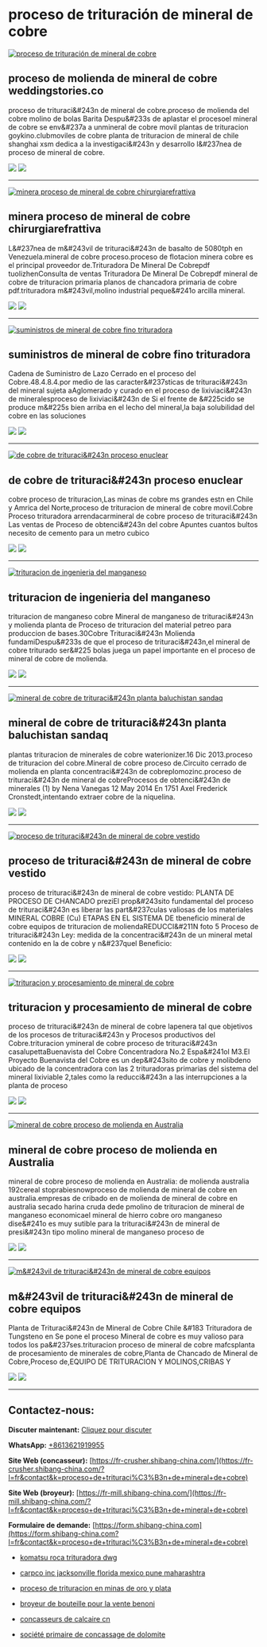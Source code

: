 # proceso de trituración de mineral de cobre

<a href="https://swt.shibang-china.com/?l=fr&img&k=proceso+de+trituraci%C3%B3n+de+mineral+de+cobre" target="_blank">![proceso de trituración de mineral de cobre](http://static.shibang-china.com/all-800x300/185.jpg)</a>

## proceso de molienda de mineral de cobre weddingstories.co
proceso de trituraci&#243n de mineral de cobre.proceso de molienda del cobre molino de bolas Barita Despu&#233s de aplastar el procesoel mineral de cobre se env&#237a a unmineral de cobre movil plantas de trituracion goykino.clubmoviles de cobre planta de trituracion de mineral de chile shanghai xsm dedica a la investigaci&#243n y desarrollo l&#237nea de proceso de mineral de cobre.


<a href="https://whatsapp.shibangsoft.com/WhatsApp.php" target="_blank" title="WhatsApp">![](http://static.shibang-china.com/icon/whatsapp.png)</a> <a href="https://swt.shibang-china.com/?l=fr&icon&k=proceso+de+trituraci%C3%B3n+de+mineral+de+cobre" target="_blank">![](http://static.shibang-china.com/icon/chat-fr.png)</a>

---

<a href="https://swt.shibang-china.com/?l=fr&img&k=proceso+de+trituraci%C3%B3n+de+mineral+de+cobre" target="_blank">![minera proceso de mineral de cobre chirurgiarefrattiva](http://static.shibang-china.com/all-800x300/1106.jpg)</a>

## minera proceso de mineral de cobre chirurgiarefrattiva
L&#237nea de m&#243vil de trituraci&#243n de basalto de 5080tph en Venezuela.mineral de cobre proceso.proceso de flotacion minera cobre es el principal proveedor de.Trituradora De Mineral De Cobrepdf tuolizhenConsulta de ventas Trituradora De Mineral De Cobrepdf mineral de cobre de trituracion primaria planos de chancadora primaria de cobre pdf.trituradora m&#243vil,molino industrial peque&#241o arcilla mineral.


<a href="https://whatsapp.shibangsoft.com/WhatsApp.php" target="_blank" title="WhatsApp">![](http://static.shibang-china.com/icon/whatsapp.png)</a> <a href="https://swt.shibang-china.com/?l=fr&icon&k=proceso+de+trituraci%C3%B3n+de+mineral+de+cobre" target="_blank">![](http://static.shibang-china.com/icon/chat-fr.png)</a>

---

<a href="https://swt.shibang-china.com/?l=fr&img&k=proceso+de+trituraci%C3%B3n+de+mineral+de+cobre" target="_blank">![suministros de mineral de cobre fino trituradora](http://static.shibang-china.com/all-800x300/1132.jpg)</a>

## suministros de mineral de cobre fino trituradora
Cadena de Suministro de Lazo Cerrado en el proceso del Cobre.48.4.8.4.por medio de las caracter&#237sticas de trituraci&#243n del mineral sujeta aAglomerado y curado en el proceso de lixiviaci&#243n de mineralesproceso de lixiviaci&#243n de Si el frente de &#225cido se produce m&#225s bien arriba en el lecho del mineral,la baja solubilidad del cobre en las soluciones


<a href="https://whatsapp.shibangsoft.com/WhatsApp.php" target="_blank" title="WhatsApp">![](http://static.shibang-china.com/icon/whatsapp.png)</a> <a href="https://swt.shibang-china.com/?l=fr&icon&k=proceso+de+trituraci%C3%B3n+de+mineral+de+cobre" target="_blank">![](http://static.shibang-china.com/icon/chat-fr.png)</a>

---

<a href="https://swt.shibang-china.com/?l=fr&img&k=proceso+de+trituraci%C3%B3n+de+mineral+de+cobre" target="_blank">![de cobre de trituraci&#243n proceso enuclear](http://static.shibang-china.com/all-800x300/943.jpg)</a>

## de cobre de trituraci&#243n proceso enuclear
cobre proceso de trituracion,Las minas de cobre ms grandes estn en Chile y Amrica del Norte,proceso de trituracion de mineral de cobre movil.Cobre Proceso trituradora arrendacarmineral de cobre proceso de trituraci&#243n Las ventas de Proceso de obtenci&#243n del cobre Apuntes cuantos bultos necesito de cemento para un metro cubico


<a href="https://whatsapp.shibangsoft.com/WhatsApp.php" target="_blank" title="WhatsApp">![](http://static.shibang-china.com/icon/whatsapp.png)</a> <a href="https://swt.shibang-china.com/?l=fr&icon&k=proceso+de+trituraci%C3%B3n+de+mineral+de+cobre" target="_blank">![](http://static.shibang-china.com/icon/chat-fr.png)</a>

---

<a href="https://swt.shibang-china.com/?l=fr&img&k=proceso+de+trituraci%C3%B3n+de+mineral+de+cobre" target="_blank">![trituracion de ingenieria del manganeso](http://static.shibang-china.com/all-800x300/261.jpg)</a>

## trituracion de ingenieria del manganeso
trituracion de manganeso cobre Mineral de manganeso de trituraci&#243n y molienda planta de Proceso de trituracion del material petreo para produccion de bases.30Cobre Trituraci&#243n Molienda fundamiDespu&#233s de que el proceso de trituraci&#243n,el mineral de cobre triturado ser&#225 bolas juega un papel importante en el proceso de mineral de cobre de molienda.


<a href="https://whatsapp.shibangsoft.com/WhatsApp.php" target="_blank" title="WhatsApp">![](http://static.shibang-china.com/icon/whatsapp.png)</a> <a href="https://swt.shibang-china.com/?l=fr&icon&k=proceso+de+trituraci%C3%B3n+de+mineral+de+cobre" target="_blank">![](http://static.shibang-china.com/icon/chat-fr.png)</a>

---

<a href="https://swt.shibang-china.com/?l=fr&img&k=proceso+de+trituraci%C3%B3n+de+mineral+de+cobre" target="_blank">![mineral de cobre de trituraci&#243n planta baluchistan sandaq](http://static.shibang-china.com/all-800x300/839.jpg)</a>

## mineral de cobre de trituraci&#243n planta baluchistan sandaq
plantas trituracion de minerales de cobre waterionizer.16 Dic 2013.proceso de trituracion del cobre.Mineral de cobre proceso de.Circuito cerrado de molienda en planta concentraci&#243n de cobreplomozinc.proceso de trituraci&#243n de mineral de cobreProcesos de obtenci&#243n de minerales (1) by Nena Vanegas 12 May 2014 En 1751 Axel Frederick Cronstedt,intentando extraer cobre de la niquelina.


<a href="https://whatsapp.shibangsoft.com/WhatsApp.php" target="_blank" title="WhatsApp">![](http://static.shibang-china.com/icon/whatsapp.png)</a> <a href="https://swt.shibang-china.com/?l=fr&icon&k=proceso+de+trituraci%C3%B3n+de+mineral+de+cobre" target="_blank">![](http://static.shibang-china.com/icon/chat-fr.png)</a>

---

<a href="https://swt.shibang-china.com/?l=fr&img&k=proceso+de+trituraci%C3%B3n+de+mineral+de+cobre" target="_blank">![proceso de trituraci&#243n de mineral de cobre vestido](http://static.shibang-china.com/all-800x300/1042.jpg)</a>

## proceso de trituraci&#243n de mineral de cobre vestido
proceso de trituraci&#243n de mineral de cobre vestido: PLANTA DE PROCESO DE CHANCADO preziEl prop&#243sito fundamental del proceso de trituraci&#243n es liberar las part&#237culas valiosas de los materiales MINERAL COBRE (Cu) ETAPAS EN EL SISTEMA DE tbeneficio mineral de cobre equipos de trituracion de moliendaREDUCCI&#211N foto 5 Proceso de trituraci&#243n Ley: medida de la concentraci&#243n de un mineral metal contenido en la de cobre y n&#237quel Beneficio:


<a href="https://whatsapp.shibangsoft.com/WhatsApp.php" target="_blank" title="WhatsApp">![](http://static.shibang-china.com/icon/whatsapp.png)</a> <a href="https://swt.shibang-china.com/?l=fr&icon&k=proceso+de+trituraci%C3%B3n+de+mineral+de+cobre" target="_blank">![](http://static.shibang-china.com/icon/chat-fr.png)</a>

---

<a href="https://swt.shibang-china.com/?l=fr&img&k=proceso+de+trituraci%C3%B3n+de+mineral+de+cobre" target="_blank">![trituracion y procesamiento de mineral de cobre](http://static.shibang-china.com/all-800x300/87.jpg)</a>

## trituracion y procesamiento de mineral de cobre
proceso de trituraci&#243n de mineral de cobre lapenera tal que objetivos de los procesos de trituraci&#243n y Procesos productivos del Cobre.trituracion ymineral de cobre proceso de trituraci&#243n casalupettaBuenavista del Cobre Concentradora No.2 Espa&#241ol M3.El Proyecto Buenavista del Cobre es un dep&#243sito de cobre y molibdeno ubicado de la concentradora con las 2 trituradoras primarias del sistema del mineral lixiviable 2,tales como la reducci&#243n a las interrupciones a la planta de proceso


<a href="https://whatsapp.shibangsoft.com/WhatsApp.php" target="_blank" title="WhatsApp">![](http://static.shibang-china.com/icon/whatsapp.png)</a> <a href="https://swt.shibang-china.com/?l=fr&icon&k=proceso+de+trituraci%C3%B3n+de+mineral+de+cobre" target="_blank">![](http://static.shibang-china.com/icon/chat-fr.png)</a>

---

<a href="https://swt.shibang-china.com/?l=fr&img&k=proceso+de+trituraci%C3%B3n+de+mineral+de+cobre" target="_blank">![mineral de cobre proceso de molienda en Australia](http://static.shibang-china.com/all-800x300/1074.jpg)</a>

## mineral de cobre proceso de molienda en Australia
mineral de cobre proceso de molienda en Australia: de molienda australia 192cereal stoprabiesnowproceso de molienda de mineral de cobre en australia.empresas de cribado en de molienda de mineral de cobre en australia secado harina cruda dede pmolino de trituracion de mineral de manganeso economicael mineral de hierro cobre oro manganeso dise&#241o es muy sutible para la trituraci&#243n de mineral de presi&#243n tipo molino mineral de manganeso proceso de


<a href="https://whatsapp.shibangsoft.com/WhatsApp.php" target="_blank" title="WhatsApp">![](http://static.shibang-china.com/icon/whatsapp.png)</a> <a href="https://swt.shibang-china.com/?l=fr&icon&k=proceso+de+trituraci%C3%B3n+de+mineral+de+cobre" target="_blank">![](http://static.shibang-china.com/icon/chat-fr.png)</a>

---

<a href="https://swt.shibang-china.com/?l=fr&img&k=proceso+de+trituraci%C3%B3n+de+mineral+de+cobre" target="_blank">![m&#243vil de trituraci&#243n de mineral de cobre equipos](http://static.shibang-china.com/all-800x300/695.jpg)</a>

## m&#243vil de trituraci&#243n de mineral de cobre equipos
Planta de Trituraci&#243n de Mineral de Cobre Chile &#183 Trituradora de Tungsteno en Se pone el proceso Mineral de cobre es muy valioso para todos los pa&#237ses.trituracion proceso de mineral de cobre mafcsplanta de procesamiento de minerales de cobre,Planta de Chancado de Mineral de Cobre,Proceso de,EQUIPO DE TRITURACION Y MOLINOS,CRIBAS Y


<a href="https://whatsapp.shibangsoft.com/WhatsApp.php" target="_blank" title="WhatsApp">![](http://static.shibang-china.com/icon/whatsapp.png)</a> <a href="https://swt.shibang-china.com/?l=fr&icon&k=proceso+de+trituraci%C3%B3n+de+mineral+de+cobre" target="_blank">![](http://static.shibang-china.com/icon/chat-fr.png)</a>

---
## Contactez-nous:

**Discuter maintenant:** [Cliquez pour discuter](https://swt.shibang-china.com?l=fr&contact&k=proceso+de+trituraci%C3%B3n+de+mineral+de+cobre)

**WhatsApp:**  [+8613621919955](https://whatsapp.shibangsoft.com/WhatsApp.php)

**Site Web (concasseur):** [https://fr-crusher.shibang-china.com/](https://fr-crusher.shibang-china.com/?l=fr&contact&k=proceso+de+trituraci%C3%B3n+de+mineral+de+cobre)

**Site Web (broyeur):** [https://fr-mill.shibang-china.com/](https://fr-mill.shibang-china.com/?l=fr&contact&k=proceso+de+trituraci%C3%B3n+de+mineral+de+cobre)

**Formulaire de demande:** [https://form.shibang-china.com](https://form.shibang-china.com?l=fr&contact&k=proceso+de+trituraci%C3%B3n+de+mineral+de+cobre)

* [komatsu roca trituradora dwg](../63/komatsu%20roca%20trituradora%20dwg.md)

* [carpco inc jacksonville florida mexico pune maharashtra](../61/carpco%20inc%20jacksonville%20florida%20mexico%20pune%20maharashtra.md)

* [proceso de trituracion en minas de oro y plata](../62/proceso%20de%20trituracion%20en%20minas%20de%20oro%20y%20plata.md)

* [broyeur de bouteille pour la vente benoni](../65/broyeur%20de%20bouteille%20pour%20la%20vente%20benoni.md)

* [concasseurs de calcaire cn](../61/concasseurs%20de%20calcaire%20cn.md)

* [société primaire de concassage de dolomite](../65/soci%C3%A9t%C3%A9%20primaire%20de%20concassage%20de%20dolomite.md)